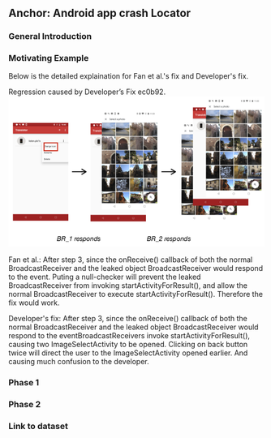 ## Anchor: Android app crash Locator

### General Introduction



### Motivating Example 
Below is the detailed explaination for Fan et al.'s fix and Developer's fix.

Regression caused by Developer’s Fix ec0b92.
              ![Regression](regression_example.png)
              
Fan et al.:
After step 3, since the onReceive() callback of both the normal BroadcastReceiver and the leaked object BroadcastReceiver would respond to the event. Puting a null-checker will prevent the leaked BroadcastReceiver from invoking startActivityForResult(), and allow the normal BroadcastReceiver to execute startActivityForResult(). Therefore the fix would work.

Developer's fix:
After step 3, since the onReceive() callback of both the normal BroadcastReceiver and the leaked object BroadcastReceiver would respond to the eventBroadcastReceivers invoke startActivityForResult(), causing two ImageSelectActivity to be opened. Clicking on back button twice will direct the user to the ImageSelectActivity opened earlier. And causing much confusion to the developer.

### Phase 1

### Phase 2

### Link to dataset

